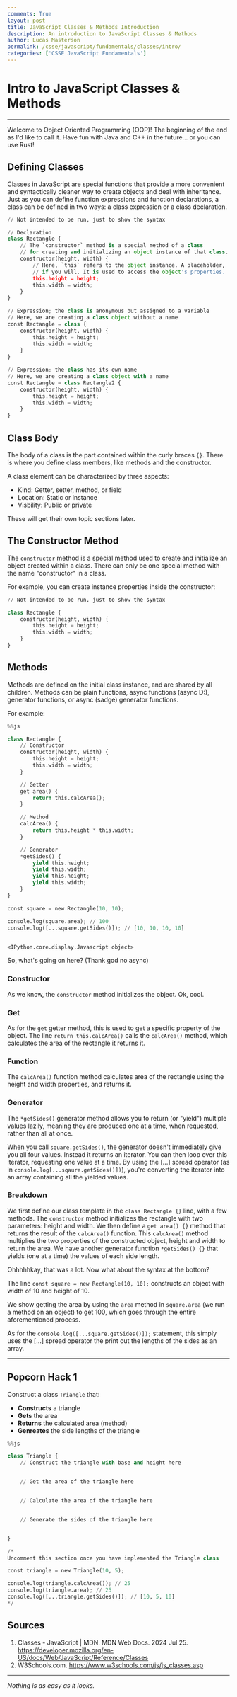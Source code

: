 ```yaml
---
comments: True
layout: post
title: JavaScript Classes & Methods Introduction
description: An introduction to JavaScript Classes & Methods
author: Lucas Masterson
permalink: /csse/javascript/fundamentals/classes/intro/
categories: ['CSSE JavaScript Fundamentals']
---
```


# Intro to JavaScript Classes & Methods
****

Welcome to Object Oriented Programming (OOP)! The beginning of the end as I'd like to call it. Have fun with Java and C++ in the future... or you can use Rust!

## Defining Classes
Classes in JavaScript are special functions that provide a more convenient and syntactically cleaner way to create objects and deal with inheritance. Just as you can define function expressions and function declarations, a class can be defined in two ways: a class expression or a class declaration.


```python
// Not intended to be run, just to show the syntax

// Declaration
class Rectangle {  
    // The `constructor` method is a special method of a class 
    // for creating and initializing an object instance of that class.
    constructor(height, width) {
        // Here, `this` refers to the object instance. A placeholder,
        // if you will. It is used to access the object's properties.
        this.height = height;
        this.width = width;
    }
}

// Expression; the class is anonymous but assigned to a variable
// Here, we are creating a class object without a name
const Rectangle = class {
    constructor(height, width) {
        this.height = height;
        this.width = width;
    }
}

// Expression; the class has its own name
// Here, we are creating a class object with a name
const Rectangle = class Rectangle2 {
    constructor(height, width) {
        this.height = height;
        this.width = width;
    }
}
```

## Class Body
The body of a class is the part contained within the curly braces `{}`. There is where you define class members, like methods and the constructor.

A class element can be characterized by three aspects:
- Kind: Getter, setter, method, or field
- Location: Static or instance
- Visbility: Public or private

These will get their own topic sections later.


## The Constructor Method

The `constructor` method is a special method used to create and initialize an object created within a class. There can only be one special method with the name "constructor" in a class.

For example, you can create instance properties inside the constructor:


```python
// Not intended to be run, just to show the syntax

class Rectangle {
    constructor(height, width) {
        this.height = height;
        this.width = width;
    }
}  
```

## Methods

Methods are defined on the initial class instance, and are shared by all children. Methods can be plain functions, async functions (async D:), generator functions, or async (sadge) generator functions.

For example:


```python
%%js

class Rectangle {
    // Constructor
    constructor(height, width) {
        this.height = height;
        this.width = width;
    }

    // Getter
    get area() {
        return this.calcArea();
    }

    // Method
    calcArea() {
        return this.height * this.width;
    }

    // Generator
    *getSides() {
        yield this.height;
        yield this.width;
        yield this.height;
        yield this.width;
    }
}

const square = new Rectangle(10, 10);

console.log(square.area); // 100
console.log([...square.getSides()]); // [10, 10, 10, 10]
  
```


    <IPython.core.display.Javascript object>


So, what's going on here? (Thank god no async)

### Constructor
As we know, the `constructor` method initializes the object. Ok, cool.

### Get
As for the `get` getter method, this is used to get a specific property of the object. The line `return this.calcArea()` calls the `calcArea()` method, which calculates the area of the rectangle it returns it.

### Function
The `calcArea()` function method calculates area of the rectangle using the height and width properties, and returns it.

### Generator
The `*getSides()` generator method allows you to return (or "yield") multiple values lazily, meaning they are produced one at a time, when requested, rather than all at once.

When you call `square.getSides()`, the generator doesn't immediately give you all four values. Instead it returns an iterator. You can then loop over this iterator, requesting one value at a time. By using the [...] spread operator (as in `console.log[...sqaure.getSides()])`), you're converting the iterator into an array containing all the yielded values.

### Breakdown
We first define our class template in the `class Rectangle {}` line, with a few methods. The `constructor` method initializes the rectangle with two parameters: height and width. We then define a `get area() {}` method that returns the result of the `calcArea()` function. This `calcArea()` method multiplies the two properties of the constructed object, height and width to return the area. We have another generator function `*getSides() {}` that yields (one at a time) the values of each side length.

Ohhhhhkay, that was a lot. Now what about the syntax at the bottom?

The line `const square = new Rectangle(10, 10);` constructs an object with width of 10 and height of 10.

We show getting the area by using the `area` method in `square.area` (we run a method on an object) to get 100, which goes through the entire aforementioned process.

As for the `console.log([...square.getSides()]);` statement, this simply uses the [...] spread operator the print out the lengths of the sides as an array.

****


## Popcorn Hack 1

Construct a class `Triangle` that:
- **Constructs** a triangle
- **Gets** the area
- **Returns** the calculated area (method)
- **Genreates** the side lengths of the triangle


```python
%%js

class Triangle {
    // Construct the triangle with base and height here


    // Get the area of the triangle here


    // Calculate the area of the triangle here


    // Generate the sides of the triangle here


}

/*
Uncomment this section once you have implemented the Triangle class

const triangle = new Triangle(10, 5);

console.log(triangle.calcArea()); // 25
console.log(triangle.area); // 25
console.log([...triangle.getSides()]); // [10, 5, 10]
*/
```

## Sources
1. Classes - JavaScript | MDN. MDN Web Docs. 2024 Jul 25. https://developer.mozilla.org/en-US/docs/Web/JavaScript/Reference/Classes
2. W3Schools.com. https://www.w3schools.com/js/js_classes.asp

****
*Nothing is as easy as it looks.*
